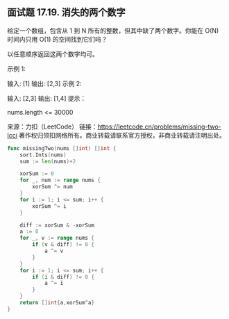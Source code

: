 ## 面试题 17.19. 消失的两个数字
给定一个数组，包含从 1 到 N 所有的整数，但其中缺了两个数字。你能在 O(N) 时间内只用 O(1) 的空间找到它们吗？

以任意顺序返回这两个数字均可。

示例 1:

输入: [1]
输出: [2,3]
示例 2:

输入: [2,3]
输出: [1,4]
提示：

nums.length <= 30000


来源：力扣（LeetCode）
链接：https://leetcode.cn/problems/missing-two-lcci
著作权归领扣网络所有。商业转载请联系官方授权，非商业转载请注明出处。
```go
func missingTwo(nums []int) []int {
    sort.Ints(nums)    
    sum := len(nums)+2

    xorSum := 0
    for _, num := range nums {
        xorSum ^= num
    }
    for i := 1; i <= sum; i++ {
        xorSum ^= i
    }

    diff := xorSum & -xorSum
    a := 0
	for _, v := range nums {
		if (v & diff) != 0 {
			a ^= v
		}
	}
	for i := 1; i <= sum; i++ {
		if (i & diff) != 0 {
			a ^= i
		}
	}    
    return []int{a,xorSum^a}
}

```
